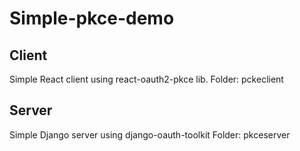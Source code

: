# Simple-pkce-demo

## Client
Simple React client using react-oauth2-pkce lib.
Folder: pckeclient


## Server
Simple Django server using django-oauth-toolkit
Folder: pkceserver